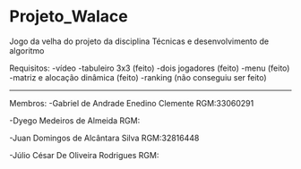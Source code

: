 # Projeto_Walace
Jogo da velha do projeto da disciplina Técnicas e desenvolvimento de algoritmo

Requisitos:
-vídeo
-tabuleiro 3x3 (feito)
-dois jogadores (feito)
-menu (feito)
-matriz e alocação dinâmica (feito)
-ranking (não conseguiu ser feito)

------------------------------------------

Membros:
-Gabriel de Andrade Enedino Clemente 
RGM:33060291

-Dyego Medeiros de Almeida
RGM:

-Juan Domingos de Alcântara Silva
RGM:32816448

-Júlio César De Oliveira Rodrigues
RGM:
